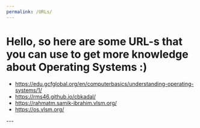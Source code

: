 ```yaml
---
permalink: /URLs/
---
```


# Hello, so here are some URL-s that you can use to get more knowledge about Operating Systems :)

<ul>
  <li><a href="https://edu.gcfglobal.org/en/computerbasics/understanding-operating-systems/1/">https://edu.gcfglobal.org/en/computerbasics/understanding-operating-systems/1/</a></li>
  <li><a href="https://rms46.github.io/cbkadal/">https://rms46.github.io/cbkadal/</a></li>
  <li><a href="https://rahmatm.samik-ibrahim.vlsm.org/">https://rahmatm.samik-ibrahim.vlsm.org/</a></li>
  <li><a href="https://os.vlsm.org/">https://os.vlsm.org/</a></li>
</ul>
---
